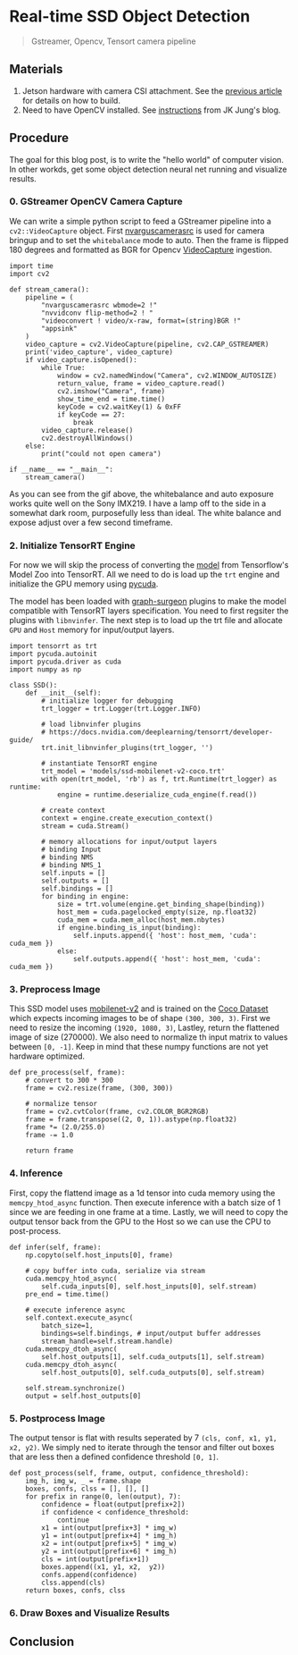 # Real-time SSD Object Detection

> Gstreamer, Opencv, Tensort camera pipeline

## Materials

1. Jetson hardware with camera CSI attachment. See the [previous article](https://seanavery.github.io/jetson-nano-box/#/) for details on how to build.
2. Need to have OpenCV installed. See [instructions](https://jkjung-avt.github.io/opencv-on-nano/) from  JK Jung's blog.

## Procedure

The goal for this blog post, is to write the "hello world" of computer vision. In other workds, get some object detection neural net running and visualize results.

### 0. GStreamer OpenCV Camera Capture

We can write a simple python script to feed a GStreamer pipeline into a `cv2::VideoCapture` object. First [nvarguscamerasrc]() is used for camera bringup and to set the `whitebalance` mode to auto. Then the frame is flipped 180 degrees and formatted as BGR for Opencv [VideoCapture]() ingestion. 

```
import time
import cv2

def stream_camera():
    pipeline = (
        "nvarguscamerasrc wbmode=2 !"
        "nvvidconv flip-method=2 ! "
        "videoconvert ! video/x-raw, format=(string)BGR !"
        "appsink"
    )
    video_capture = cv2.VideoCapture(pipeline, cv2.CAP_GSTREAMER)
    print('video_capture', video_capture)
    if video_capture.isOpened():
        while True:
            window = cv2.namedWindow("Camera", cv2.WINDOW_AUTOSIZE)
            return_value, frame = video_capture.read()
            cv2.imshow("Camera", frame)
            show_time_end = time.time()
            keyCode = cv2.waitKey(1) & 0xFF
            if keyCode == 27:
                break
        video_capture.release()
        cv2.destroyAllWindows()
    else:
        print("could not open camera")

if __name__ == "__main__":
    stream_camera()
```

As you can see from the gif above, the whitebalance and auto exposure works quite well on the Sony IMX219. I have a lamp off to the side in a somewhat dark room, purposefully less than ideal. The white balance and expose adjust over a few second timeframe. 

### 2. Initialize TensorRT Engine

For now we will skip the process of converting the [model](https://github.com/tensorflow/models/blob/master/research/object_detection/g3doc/detection_model_zoo.md#coco-trained-models) from Tensorflow's Model Zoo into TensorRT. All we need to do is load up the `trt` engine and initialize the GPU memory using [pycuda](https://documen.tician.de/pycuda/). 

The model has been loaded with [graph-surgeon](https://github.com/jkjung-avt/tensorrt_demos/blob/master/ssd/build_engine.py) plugins to make the model compatible with TensorRT layers specification. You need to first regsiter the plugins with `libnvinfer`. The next step is to load up the trt file and allocate `GPU` and `Host` memory for input/output layers.

```
import tensorrt as trt
import pycuda.autoinit
import pycuda.driver as cuda
import numpy as np

class SSD():
    def __init__(self):
        # initialize logger for debugging
        trt_logger = trt.Logger(trt.Logger.INFO)
        
        # load libnvinfer plugins
        # https://docs.nvidia.com/deeplearning/tensorrt/developer-guide/
        trt.init_libnvinfer_plugins(trt_logger, '')
        
        # instantiate TensorRT engine
        trt_model = 'models/ssd-mobilenet-v2-coco.trt'
        with open(trt_model, 'rb') as f, trt.Runtime(trt_logger) as runtime:
            engine = runtime.deserialize_cuda_engine(f.read())
        
        # create context
        context = engine.create_execution_context()
        stream = cuda.Stream()

        # memory allocations for input/output layers
        # binding Input
        # binding NMS
        # binding NMS_1
        self.inputs = []
        self.outputs = []
        self.bindings = []
        for binding in engine:
            size = trt.volume(engine.get_binding_shape(binding))
            host_mem = cuda.pagelocked_empty(size, np.float32)   
            cuda_mem = cuda.mem_alloc(host_mem.nbytes)
            if engine.binding_is_input(binding):
                self.inputs.append({ 'host': host_mem, 'cuda': cuda_mem })
            else:
                self.outputs.append({ 'host': host_mem, 'cuda': cuda_mem })
```

### 3. Preprocess Image

This SSD model uses [mobilenet-v2]() and is trained on the [Coco Dataset](https://cocodataset.org/) which expects incoming images to be of shape `(300, 300, 3)`. First we need to resize the incoming `(1920, 1080, 3)`, Lastley, return the flattened image of size (270000).  We also need to normalize th input matrix to values between `[0, -1]`. Keep in mind that these numpy functions are not yet hardware optimized.

```
def pre_process(self, frame):
    # convert to 300 * 300
    frame = cv2.resize(frame, (300, 300))

    # normalize tensor
    frame = cv2.cvtColor(frame, cv2.COLOR_BGR2RGB)
    frame = frame.transpose((2, 0, 1)).astype(np.float32)
    frame *= (2.0/255.0)
    frame -= 1.0

    return frame
```

### 4. Inference

First, copy the flattend image as a 1d tensor into cuda memory using the `memcpy_htod_async` function. Then execute inference with a batch size of 1 since we are feeding in one frame at a time. Lastly, we will need to copy the output tensor back from the GPU to the Host so we can use the CPU to post-process.

```
def infer(self, frame):
    np.copyto(self.host_inputs[0], frame)

    # copy buffer into cuda, serialize via stream
    cuda.memcpy_htod_async(
        self.cuda_inputs[0], self.host_inputs[0], self.stream)
    pre_end = time.time()

    # execute inference async
    self.context.execute_async(
        batch_size=1,
        bindings=self.bindings, # input/output buffer addresses
        stream_handle=self.stream.handle)
    cuda.memcpy_dtoh_async(
        self.host_outputs[1], self.cuda_outputs[1], self.stream)
    cuda.memcpy_dtoh_async(
        self.host_outputs[0], self.cuda_outputs[0], self.stream)

    self.stream.synchronize()
    output = self.host_outputs[0]
```

### 5. Postprocess Image

The output tensor is flat with results seperated by 7 `(cls, conf, x1, y1, x2, y2)`. We simply ned to iterate through the tensor and filter out boxes that are less then a defined confidence threshold `[0, 1]`.

```
def post_process(self, frame, output, confidence_threshold):
    img_h, img_w, _ = frame.shape
    boxes, confs, clss = [], [], []
    for prefix in range(0, len(output), 7):
        confidence = float(output[prefix+2])
        if confidence < confidence_threshold:
            continue
        x1 = int(output[prefix+3] * img_w)
        y1 = int(output[prefix+4] * img_h)
        x2 = int(output[prefix+5] * img_w)
        y2 = int(output[prefix+6] * img_h)
        cls = int(output[prefix+1])
        boxes.append((x1, y1, x2,  y2))
        confs.append(confidence)
        clss.append(cls)
    return boxes, confs, clss
```

### 6. Draw Boxes and Visualize Results



## Conclusion
